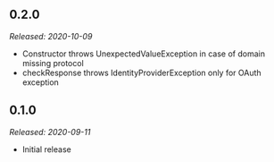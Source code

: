 
## 0.2.0

_Released: 2020-10-09_

* Constructor throws UnexpectedValueException in case of domain missing protocol
* checkResponse throws IdentityProviderException only for OAuth exception

## 0.1.0

_Released: 2020-09-11_

* Initial release
